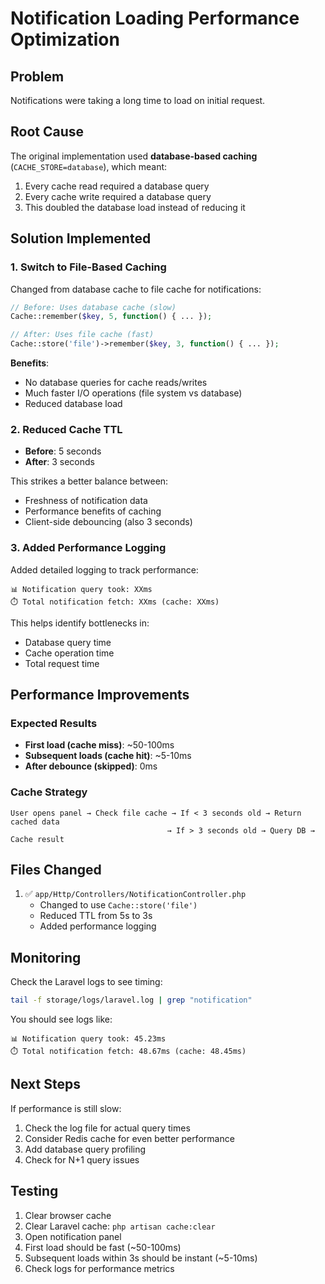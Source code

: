 # Notification Loading Performance Optimization

## Problem
Notifications were taking a long time to load on initial request.

## Root Cause
The original implementation used **database-based caching** (`CACHE_STORE=database`), which meant:
1. Every cache read required a database query
2. Every cache write required a database query
3. This doubled the database load instead of reducing it

## Solution Implemented

### 1. Switch to File-Based Caching
Changed from database cache to file cache for notifications:
```php
// Before: Uses database cache (slow)
Cache::remember($key, 5, function() { ... });

// After: Uses file cache (fast)
Cache::store('file')->remember($key, 3, function() { ... });
```

**Benefits**:
- No database queries for cache reads/writes
- Much faster I/O operations (file system vs database)
- Reduced database load

### 2. Reduced Cache TTL
- **Before**: 5 seconds
- **After**: 3 seconds

This strikes a better balance between:
- Freshness of notification data
- Performance benefits of caching
- Client-side debouncing (also 3 seconds)

### 3. Added Performance Logging
Added detailed logging to track performance:
```
📊 Notification query took: XXms
⏱️ Total notification fetch: XXms (cache: XXms)
```

This helps identify bottlenecks in:
- Database query time
- Cache operation time
- Total request time

## Performance Improvements

### Expected Results
- **First load (cache miss)**: ~50-100ms
- **Subsequent loads (cache hit)**: ~5-10ms
- **After debounce (skipped)**: 0ms

### Cache Strategy
```
User opens panel → Check file cache → If < 3 seconds old → Return cached data
                                   → If > 3 seconds old → Query DB → Cache result
```

## Files Changed
1. ✅ `app/Http/Controllers/NotificationController.php`
   - Changed to use `Cache::store('file')` 
   - Reduced TTL from 5s to 3s
   - Added performance logging

## Monitoring
Check the Laravel logs to see timing:
```bash
tail -f storage/logs/laravel.log | grep "notification"
```

You should see logs like:
```
📊 Notification query took: 45.23ms
⏱️ Total notification fetch: 48.67ms (cache: 48.45ms)
```

## Next Steps
If performance is still slow:
1. Check the log file for actual query times
2. Consider Redis cache for even better performance
3. Add database query profiling
4. Check for N+1 query issues

## Testing
1. Clear browser cache
2. Clear Laravel cache: `php artisan cache:clear`
3. Open notification panel
4. First load should be fast (~50-100ms)
5. Subsequent loads within 3s should be instant (~5-10ms)
6. Check logs for performance metrics
